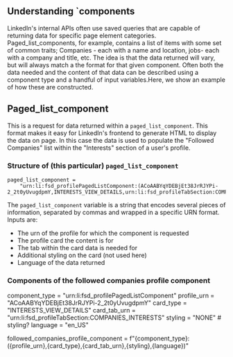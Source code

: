 ## Understanding `components

LinkedIn's internal APIs often use saved queries that are capable of returning data for specific page element categories. Paged_list_components, for example, contains a list of items with some set of common traits; Companies - each with a name and location, jobs- each with a company and title, etc. The idea is that the data returned will vary, but will always match a the format for that given component. Often both the data needed and the content of that data can be described using a component type and a handful of input variables.Here, we show an example of how these are constructed.

## Paged_list_component

This is a request for data returned within a `paged_list_component`. This format makes it easy for LinkedIn's frontend to generate HTML to display the data on page. In this case the data is used to populate the "Followed Companies" list within the "Interests" section of a user's profile.

### Structure of (this particular) `paged_list_component`

```
paged_list_component = 
    "urn:li:fsd_profilePagedListComponent:(ACoAABYqYDEBjEt38JrRJYPi-2_2t0yUvugdpmY,INTERESTS_VIEW_DETAILS,urn:li:fsd_profileTabSection:COMPANIES_INTERESTS,NONE,en_US)"
```

The `paged_list_component` variable is a string that encodes several pieces of information, separated by commas and wrapped in a specific URN format. Inputs are:

* The urn of the profile for which the component is requested
* The profile card the content is for 
* The tab within the card data is needed for 
* Additional styling on the card (not used here)
* Language of the data returned 


### Components of the followed companies profile component
component_type = "urn:li:fsd_profilePagedListComponent"
profile_urn = "ACoAABYqYDEBjEt38JrRJYPi-2_2t0yUvugdpmY"
card_type = "INTERESTS_VIEW_DETAILS"
card_tab_urn = "urn:li:fsd_profileTabSection:COMPANIES_INTERESTS"
styling = "NONE"  # styling?
language = "en_US"

followed_companies_profile_component = f"{component_type}:({profile_urn},{card_type},{card_tab_urn},{styling},{language})"
